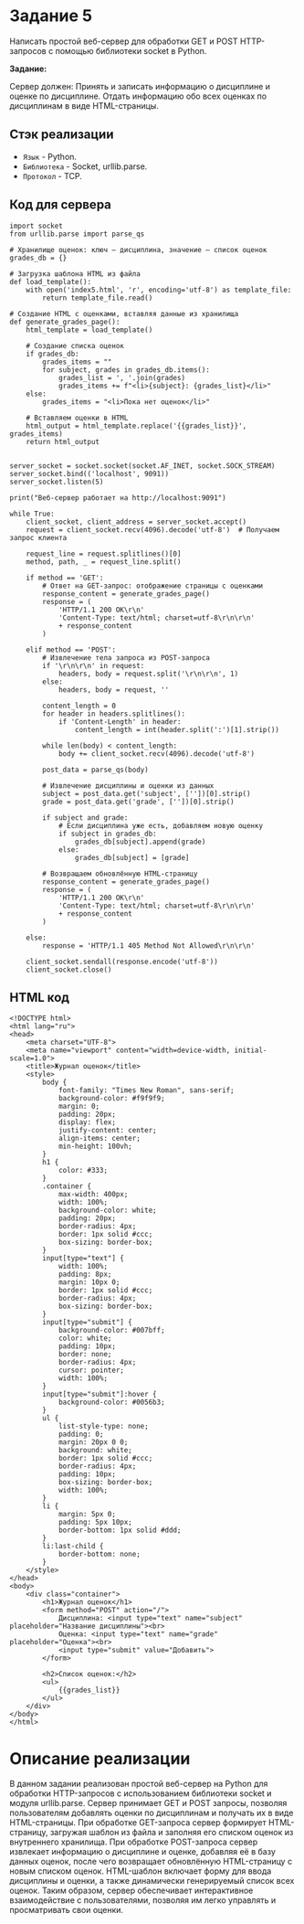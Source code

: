 # Задание 5

Написать простой веб-сервер для обработки GET и POST HTTP-запросов с помощью библиотеки socket в Python.

**Задание:**

Сервер должен: Принять и записать информацию о дисциплине и оценке по дисциплине.
Отдать информацию обо всех оценках по дисциплинам в виде HTML-страницы.

## Стэк реализации

* `Язык` - Python.
* `Библиотека` - Socket, urllib.parse.
* `Протокол` - TCP.



## Код для сервера
    import socket
    from urllib.parse import parse_qs
    
    # Хранилище оценок: ключ — дисциплина, значение — список оценок
    grades_db = {}
    
    # Загрузка шаблона HTML из файла
    def load_template():
        with open('index5.html', 'r', encoding='utf-8') as template_file:
            return template_file.read()
    
    # Создание HTML с оценками, вставляя данные из хранилища
    def generate_grades_page():
        html_template = load_template()
    
        # Создание списка оценок
        if grades_db:
            grades_items = ""
            for subject, grades in grades_db.items():
                grades_list = ', '.join(grades)
                grades_items += f"<li>{subject}: {grades_list}</li>"
        else:
            grades_items = "<li>Пока нет оценок</li>"
    
        # Вставляем оценки в HTML
        html_output = html_template.replace('{{grades_list}}', grades_items)
        return html_output
    
    
    server_socket = socket.socket(socket.AF_INET, socket.SOCK_STREAM)
    server_socket.bind(('localhost', 9091))
    server_socket.listen(5)
    
    print("Веб-сервер работает на http://localhost:9091")
    
    while True:
        client_socket, client_address = server_socket.accept()
        request = client_socket.recv(4096).decode('utf-8')  # Получаем запрос клиента
    
        request_line = request.splitlines()[0]
        method, path, _ = request_line.split()
    
        if method == 'GET':
            # Ответ на GET-запрос: отображение страницы с оценками
            response_content = generate_grades_page()
            response = (
                'HTTP/1.1 200 OK\r\n'
                'Content-Type: text/html; charset=utf-8\r\n\r\n'
                + response_content
            )
    
        elif method == 'POST':
            # Извлечение тела запроса из POST-запроса
            if '\r\n\r\n' in request:
                headers, body = request.split('\r\n\r\n', 1)
            else:
                headers, body = request, ''
    
            content_length = 0
            for header in headers.splitlines():
                if 'Content-Length' in header:
                    content_length = int(header.split(':')[1].strip())
    
            while len(body) < content_length:
                body += client_socket.recv(4096).decode('utf-8')
    
            post_data = parse_qs(body)
    
            # Извлечение дисциплины и оценки из данных
            subject = post_data.get('subject', [''])[0].strip()
            grade = post_data.get('grade', [''])[0].strip()
    
            if subject and grade:
                # Если дисциплина уже есть, добавляем новую оценку
                if subject in grades_db:
                    grades_db[subject].append(grade)
                else:
                    grades_db[subject] = [grade]
    
            # Возвращаем обновлённую HTML-страницу
            response_content = generate_grades_page()
            response = (
                'HTTP/1.1 200 OK\r\n'
                'Content-Type: text/html; charset=utf-8\r\n\r\n'
                + response_content
            )
    
        else:
            response = 'HTTP/1.1 405 Method Not Allowed\r\n\r\n'
    
        client_socket.sendall(response.encode('utf-8'))
        client_socket.close()


## HTML код
    <!DOCTYPE html>
    <html lang="ru">
    <head>
        <meta charset="UTF-8">
        <meta name="viewport" content="width=device-width, initial-scale=1.0">
        <title>Журнал оценок</title>
        <style>
            body {
                font-family: "Times New Roman", sans-serif;
                background-color: #f9f9f9;
                margin: 0;
                padding: 20px;
                display: flex;
                justify-content: center;
                align-items: center;
                min-height: 100vh;
            }
            h1 {
                color: #333;
            }
            .container {
                max-width: 400px;
                width: 100%;
                background-color: white;
                padding: 20px;
                border-radius: 4px;
                border: 1px solid #ccc;
                box-sizing: border-box;
            }
            input[type="text"] {
                width: 100%;
                padding: 8px;
                margin: 10px 0;
                border: 1px solid #ccc;
                border-radius: 4px;
                box-sizing: border-box;
            }
            input[type="submit"] {
                background-color: #007bff;
                color: white;
                padding: 10px;
                border: none;
                border-radius: 4px;
                cursor: pointer;
                width: 100%;
            }
            input[type="submit"]:hover {
                background-color: #0056b3;
            }
            ul {
                list-style-type: none;
                padding: 0;
                margin: 20px 0 0;
                background: white;
                border: 1px solid #ccc;
                border-radius: 4px;
                padding: 10px;
                box-sizing: border-box;
                width: 100%;
            }
            li {
                margin: 5px 0;
                padding: 5px 10px;
                border-bottom: 1px solid #ddd;
            }
            li:last-child {
                border-bottom: none;
            }
        </style>
    </head>
    <body>
        <div class="container">
            <h1>Журнал оценок</h1>
            <form method="POST" action="/">
                Дисциплина: <input type="text" name="subject" placeholder="Название дисциплины"><br>
                Оценка: <input type="text" name="grade" placeholder="Оценка"><br>
                <input type="submit" value="Добавить">
            </form>
    
            <h2>Список оценок:</h2>
            <ul>
                {{grades_list}}
            </ul>
        </div>
    </body>
    </html>

# Описание реализации

В данном задании реализован простой веб-сервер на Python для обработки HTTP-запросов с использованием библиотеки socket и модуля urllib.parse. Сервер принимает GET и POST запросы, позволяя пользователям добавлять оценки по дисциплинам и получать их в виде HTML-страницы. При обработке GET-запроса сервер формирует HTML-страницу, загружая шаблон из файла и заполняя его списком оценок из внутреннего хранилища. При обработке POST-запроса сервер извлекает информацию о дисциплине и оценке, добавляя её в базу данных оценок, после чего возвращает обновлённую HTML-страницу с новым списком оценок. HTML-шаблон включает форму для ввода дисциплины и оценки, а также динамически генерируемый список всех оценок. Таким образом, сервер обеспечивает интерактивное взаимодействие с пользователями, позволяя им легко управлять и просматривать свои оценки.